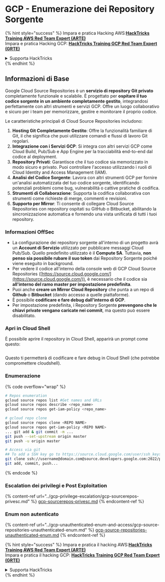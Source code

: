 # GCP - Enumerazione dei Repository Sorgente

{% hint style="success" %}
Impara e pratica Hacking AWS:<img src="../../../.gitbook/assets/image (1) (1) (1) (1).png" alt="" data-size="line">[**HackTricks Training AWS Red Team Expert (ARTE)**](https://training.hacktricks.xyz/courses/arte)<img src="../../../.gitbook/assets/image (1) (1) (1) (1).png" alt="" data-size="line">\
Impara e pratica Hacking GCP: <img src="../../../.gitbook/assets/image (2) (1).png" alt="" data-size="line">[**HackTricks Training GCP Red Team Expert (GRTE)**<img src="../../../.gitbook/assets/image (2) (1).png" alt="" data-size="line">](https://training.hacktricks.xyz/courses/grte)

<details>

<summary>Supporta HackTricks</summary>

* Controlla i [**piani di abbonamento**](https://github.com/sponsors/carlospolop)!
* **Unisciti al** 💬 [**gruppo Discord**](https://discord.gg/hRep4RUj7f) o al [**gruppo telegram**](https://t.me/peass) o **seguici** su **Twitter** 🐦 [**@hacktricks\_live**](https://twitter.com/hacktricks_live)**.**
* **Condividi trucchi di hacking inviando PR ai** [**repository HackTricks**](https://github.com/carlospolop/hacktricks) e [**HackTricks Cloud**](https://github.com/carlospolop/hacktricks-cloud).

</details>
{% endhint %}

## Informazioni di Base <a href="#reviewing-cloud-git-repositories" id="reviewing-cloud-git-repositories"></a>

Google Cloud Source Repositories è un **servizio di repository Git privato** completamente funzionale e scalabile. È progettato per **ospitare il tuo codice sorgente in un ambiente completamente gestito**, integrandosi perfettamente con altri strumenti e servizi GCP. Offre un luogo collaborativo e sicuro per i team per memorizzare, gestire e monitorare il proprio codice.

Le caratteristiche principali di Cloud Source Repositories includono:

1. **Hosting Git Completamente Gestito**: Offre la funzionalità familiare di Git, il che significa che puoi utilizzare comandi e flussi di lavoro Git regolari.
2. **Integrazione con i Servizi GCP**: Si integra con altri servizi GCP come Cloud Build, Pub/Sub e App Engine per la tracciabilità end-to-end dal codice al deployment.
3. **Repository Privati**: Garantisce che il tuo codice sia memorizzato in modo sicuro e privato. Puoi controllare l'accesso utilizzando i ruoli di Cloud Identity and Access Management (IAM).
4. **Analisi del Codice Sorgente**: Lavora con altri strumenti GCP per fornire un'analisi automatizzata del tuo codice sorgente, identificando potenziali problemi come bug, vulnerabilità o cattive pratiche di codifica.
5. **Strumenti di Collaborazione**: Supporta la codifica collaborativa con strumenti come richieste di merge, commenti e revisioni.
6. **Supporto per Mirror**: Ti consente di collegare Cloud Source Repositories con repository ospitati su GitHub o Bitbucket, abilitando la sincronizzazione automatica e fornendo una vista unificata di tutti i tuoi repository.

### Informazioni OffSec <a href="#reviewing-cloud-git-repositories" id="reviewing-cloud-git-repositories"></a>

* La configurazione dei repository sorgente all'interno di un progetto avrà un **Account di Servizio** utilizzato per pubblicare messaggi Cloud Pub/Sub. Quello predefinito utilizzato è il **Compute SA**. Tuttavia, **non penso sia possibile rubare il suo token** dai Repository Sorgente poiché viene eseguito in background.
* Per vedere il codice all'interno della console web di GCP Cloud Source Repositories ([https://source.cloud.google.com/](https://source.cloud.google.com/)), è necessario che il codice sia **all'interno del ramo master per impostazione predefinita**.
* Puoi anche **creare un Mirror Cloud Repository** che punta a un repo di **Github** o **Bitbucket** (dando accesso a quelle piattaforme).
* È possibile **codificare e fare debug dall'interno di GCP**.
* Per impostazione predefinita, i Repository Sorgente **prevengono che le chiavi private vengano caricate nei commit**, ma questo può essere disabilitato.

### Apri in Cloud Shell

È possibile aprire il repository in Cloud Shell, apparirà un prompt come questo:

<figure><img src="../../../.gitbook/assets/image (325).png" alt=""><figcaption></figcaption></figure>

Questo ti permetterà di codificare e fare debug in Cloud Shell (che potrebbe compromettere cloudshell).

### Enumerazione

{% code overflow="wrap" %}
```bash
# Repos enumeration
gcloud source repos list #Get names and URLs
gcloud source repos describe <repo_name>
gcloud source repos get-iam-policy <repo_name>

# gcloud repo clone
gcloud source repos clone <REPO NAME>
gcloud source repos get-iam-policy <REPO NAME>
... git add & git commit -m ...
git push --set-upstream origin master
git push -u origin master

# Access via git
## To add a SSH key go to https://source.cloud.google.com/user/ssh_keys (no gcloud command)
git clone ssh://username@domain.com@source.developers.google.com:2022/p/<proj-name>/r/<repo-name>
git add, commit, push...
```
{% endcode %}

### Escalation dei privilegi e Post Exploitation

{% content-ref url="../gcp-privilege-escalation/gcp-sourcerepos-privesc.md" %}
[gcp-sourcerepos-privesc.md](../gcp-privilege-escalation/gcp-sourcerepos-privesc.md)
{% endcontent-ref %}

### Enum non autenticato

{% content-ref url="../gcp-unauthenticated-enum-and-access/gcp-source-repositories-unauthenticated-enum.md" %}
[gcp-source-repositories-unauthenticated-enum.md](../gcp-unauthenticated-enum-and-access/gcp-source-repositories-unauthenticated-enum.md)
{% endcontent-ref %}

{% hint style="success" %}
Impara e pratica il hacking AWS:<img src="../../../.gitbook/assets/image (1) (1) (1) (1).png" alt="" data-size="line">[**HackTricks Training AWS Red Team Expert (ARTE)**](https://training.hacktricks.xyz/courses/arte)<img src="../../../.gitbook/assets/image (1) (1) (1) (1).png" alt="" data-size="line">\
Impara e pratica il hacking GCP: <img src="../../../.gitbook/assets/image (2) (1).png" alt="" data-size="line">[**HackTricks Training GCP Red Team Expert (GRTE)**<img src="../../../.gitbook/assets/image (2) (1).png" alt="" data-size="line">](https://training.hacktricks.xyz/courses/grte)

<details>

<summary>Supporta HackTricks</summary>

* Controlla i [**piani di abbonamento**](https://github.com/sponsors/carlospolop)!
* **Unisciti al** 💬 [**gruppo Discord**](https://discord.gg/hRep4RUj7f) o al [**gruppo telegram**](https://t.me/peass) o **seguici** su **Twitter** 🐦 [**@hacktricks\_live**](https://twitter.com/hacktricks_live)**.**
* **Condividi trucchi di hacking inviando PR ai** [**HackTricks**](https://github.com/carlospolop/hacktricks) e [**HackTricks Cloud**](https://github.com/carlospolop/hacktricks-cloud) repos github.

</details>
{% endhint %}
